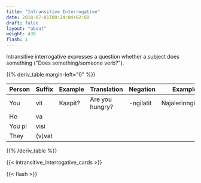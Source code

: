 ```yaml
---
title: "Intransitive Interrogative"
date: 2018-07-01T09:24:04+02:00
draft: false
layout: "about"
weight: 430
flash: 1
---
```

Intransitive interrogative expresses a question whether a subject does 
something ("Does something/someone verb?").

{{% deriv_table margin-left="0" %}}

|Person |Suffix |Example|Translation    |Negation   |Example|
|---    |---    |---    |---            |---        |---    |
|You    |vit    |Kaapit?|Are you hungry?|-ngilatit  |Najalerinngilatit?|
|He     |va     |       |               |           |       |
|You pl |visi   |       |               |           |       |
|They   |(v)vat |       |               |           |       |

{{% /deriv_table %}}

{{< intransitive_interrogative_cards >}}

{{< flash >}}

